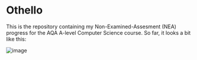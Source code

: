 # Othello
This is the repository containing my Non-Examined-Assesment (NEA) progress for the AQA A-level Computer Science course. So far, it looks a bit like this:

![image](https://user-images.githubusercontent.com/100051483/190808126-ca887f9c-e3cc-4810-8cc8-285ac6a607e6.png)
